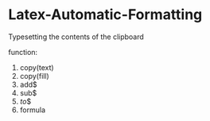 # Latex-Automatic-Formatting


Typesetting the contents of the clipboard


function: 

1. copy(text)
2. copy(fill)
3. add$
4. sub$
5. $to$$
6. formula
